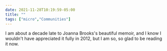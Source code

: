 ```yaml
---
date: 2021-11-28T10:19:59-05:00
title: ""
tags: ["micro","Communities"]
---
```

I am about a decade late to Joanna Brooks's beautiful memoir, and I know I wouldn't have appreciated it fully in 2012, but I am so, so glad to be reading it now.
